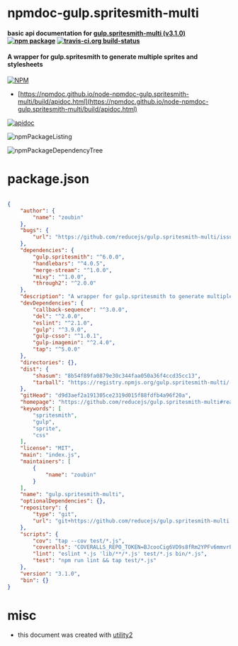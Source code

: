 # npmdoc-gulp.spritesmith-multi

#### basic api documentation for  [gulp.spritesmith-multi (v3.1.0)](https://github.com/reducejs/gulp.spritesmith-multi#readme)  [![npm package](https://img.shields.io/npm/v/npmdoc-gulp.spritesmith-multi.svg?style=flat-square)](https://www.npmjs.org/package/npmdoc-gulp.spritesmith-multi) [![travis-ci.org build-status](https://api.travis-ci.org/npmdoc/node-npmdoc-gulp.spritesmith-multi.svg)](https://travis-ci.org/npmdoc/node-npmdoc-gulp.spritesmith-multi)

#### A wrapper for gulp.spritesmith to generate multiple sprites and stylesheets

[![NPM](https://nodei.co/npm/gulp.spritesmith-multi.png?downloads=true&downloadRank=true&stars=true)](https://www.npmjs.com/package/gulp.spritesmith-multi)

- [https://npmdoc.github.io/node-npmdoc-gulp.spritesmith-multi/build/apidoc.html](https://npmdoc.github.io/node-npmdoc-gulp.spritesmith-multi/build/apidoc.html)

[![apidoc](https://npmdoc.github.io/node-npmdoc-gulp.spritesmith-multi/build/screenCapture.buildCi.browser.%252Ftmp%252Fbuild%252Fapidoc.html.png)](https://npmdoc.github.io/node-npmdoc-gulp.spritesmith-multi/build/apidoc.html)

![npmPackageListing](https://npmdoc.github.io/node-npmdoc-gulp.spritesmith-multi/build/screenCapture.npmPackageListing.svg)

![npmPackageDependencyTree](https://npmdoc.github.io/node-npmdoc-gulp.spritesmith-multi/build/screenCapture.npmPackageDependencyTree.svg)



# package.json

```json

{
    "author": {
        "name": "zoubin"
    },
    "bugs": {
        "url": "https://github.com/reducejs/gulp.spritesmith-multi/issues"
    },
    "dependencies": {
        "gulp.spritesmith": "^6.0.0",
        "handlebars": "^4.0.5",
        "merge-stream": "^1.0.0",
        "mixy": "^1.0.0",
        "through2": "^2.0.0"
    },
    "description": "A wrapper for gulp.spritesmith to generate multiple sprites and stylesheets",
    "devDependencies": {
        "callback-sequence": "^3.0.0",
        "del": "^2.0.0",
        "eslint": "^2.1.0",
        "gulp": "^3.9.0",
        "gulp-csso": "^1.0.1",
        "gulp-imagemin": "^2.4.0",
        "tap": "^5.0.0"
    },
    "directories": {},
    "dist": {
        "shasum": "8b54f89fa0879e30c344faa050a36f4ccd35cc13",
        "tarball": "https://registry.npmjs.org/gulp.spritesmith-multi/-/gulp.spritesmith-multi-3.1.0.tgz"
    },
    "gitHead": "d9d3aef2a191305ce2319d015f88fdfb4a96f20a",
    "homepage": "https://github.com/reducejs/gulp.spritesmith-multi#readme",
    "keywords": [
        "spritesmith",
        "gulp",
        "sprite",
        "css"
    ],
    "license": "MIT",
    "main": "index.js",
    "maintainers": [
        {
            "name": "zoubin"
        }
    ],
    "name": "gulp.spritesmith-multi",
    "optionalDependencies": {},
    "repository": {
        "type": "git",
        "url": "git+https://github.com/reducejs/gulp.spritesmith-multi.git"
    },
    "scripts": {
        "cov": "tap --cov test/*.js",
        "coveralls": "COVERALLS_REPO_TOKEN=BJcooCig6VD9s8fRm2YPFv6mmvrPUhXoh npm run cov",
        "lint": "eslint *.js 'lib/**/*.js' test/*.js bin/*.js",
        "test": "npm run lint && tap test/*.js"
    },
    "version": "3.1.0",
    "bin": {}
}
```



# misc
- this document was created with [utility2](https://github.com/kaizhu256/node-utility2)
